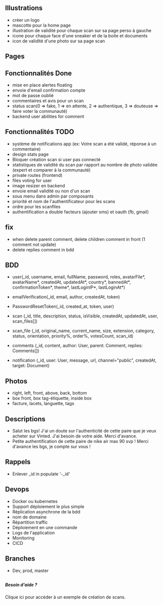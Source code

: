 ## Illustrations
- créer un logo
- mascotte pour la home page
- illustration de validité pour chaque scan sur sa page perso à gauche
- icone pour chaque face d'une sneaker et de la boite et documents
- icon de validité d'une photo sur sa page scan

## Pages

## Fonctionnalités Done
- mise en place alertes floating
- envoie d'email confirmation compte
- mot de passe oublié
- commentaires et avis pour un scan
- status scan(0 => fake, 1 => en attente, 2 => authentique, 3 => douteuse => faire voter la communauté)
- backend user abilities for comment

## Fonctionnalités TODO
- système de notifications app (ex: Votre scan a été validé, réponse à un commentaire)
- design stats page
- Bloquer création scan si user pas connecté
- statistiques de validité du scan par rapport au nombre de photo validée (expert et comparer à la communauté)
- private routes (frontend)
- files voting for user
- image resizer en backend
- envoie email validité ou non d'un scan
- sous menu dans admin par composants
- priorité et nom de l'authentificateur pour les scans
- ordre pour les scanfiles
- authentification a double facteurs (ajouter sms) et oauth (fb, gmail)

## fix
- when delete parent comment, delete children comment in front (1 comment not update)
- delete replies comment in bdd

## BDD
- user(_id, username, email, fullName, password, roles, avatarFile*, avatarName*, createdAt, updatedAt*, country*, bannedAt*, confirmationToken*, theme*, lastLoginIP*,
  lastLoginAt*)
  
- emailVerification(_id, email, author, createdAt, token)

- PasswordResetToken(_id, created_at, token, user)
  
- scan (_id, title, description, status, isVisible, createdAt, updatedAt, user, scan_files[])
  
- scan_file (_id, original_name, current_name, size, extension, category, status, orientation, priority%, order%, votesCount, scan_id)

- comments (_id, content, author: User, parent: Comment, replies: Comments[])

- notification (_id, user: User, message, url, channel="public", createdAt, target: Document)

## Photos
- right, left, front, above, back, bottom
- box front, box tag-étiquette, inside box
- facture, lacets, languette, tags

## Descriptions
- Salut les bgs! J'ai un doute sur l'authenticité de cette paire que je veux acheter sur Vinted. J'ai besoin de votre aide. Merci d'avance.
- Petite authentification de cette paire de nike air max 90 svp ! Merci d'avance les bgs, je compte sur vous !
  
## Rappels
- Enlever _id in populate  '-_id'

## Devops
- Docker ou kubernetes
- Support déploiement le plus simple
- Réplication asynchrone de la bdd
- nom de domaine
- Répartition traffic
- Déploiement en une commande
- Logs de l'application
- Monitoring
- CICD

## Branches
- Dev, prod, master

## 
<div>
<h5 className="h5 mb2">Besoin d'aide ?</h5>
<p className="text-light">
<a className="underline">Clique ici</a> pour accéder à un exemple
de création de scans.
</p>
</div>
